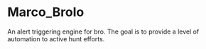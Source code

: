 # Marco_Brolo
An alert triggering engine for bro. The goal is to provide a level of automation to active hunt efforts.

